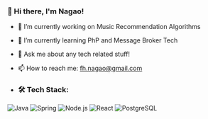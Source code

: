 ### 👋 Hi there, I'm Nagao!
- 🔭 I’m currently working on Music Recommendation Algorithms
- 🌱 I’m currently learning PhP and Message Broker Tech
- 💬 Ask me about any tech related stuff! 
- 📫 How to reach me: fh.nagao@gmail.com

- ### 🛠️ Tech Stack:
![Java](https://img.shields.io/badge/-Java-05122A?style=flat&logo=Java)
![Spring](https://img.shields.io/badge/-Spring-05122A?style=flat&logo=spring)
![Node.js](https://img.shields.io/badge/-Node.js-05122A?style=flat&logo=node.js)
![React](https://img.shields.io/badge/-React-05122A?style=flat&logo=react)
![PostgreSQL](https://img.shields.io/badge/-PostgreSQL-05122A?style=flat&logo=postgresql)
